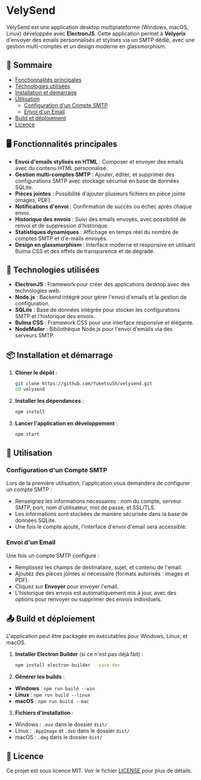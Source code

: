 # VelySend

VelySend est une application desktop multiplateforme (Windows, macOS, Linux) développée avec **ElectronJS**. Cette application permet à **Velyorix** d'envoyer des emails personnalisés et stylisés via un SMTP dédié, avec une gestion multi-comptes et un design moderne en glassmorphism.

## 📑 Sommaire

- [Fonctionnalités principales](#fonctionnalités-principales)
- [Technologies utilisées](#technologies-utilisées)
- [Installation et démarrage](#installation-et-démarrage)
- [Utilisation](#utilisation)
    - [Configuration d'un Compte SMTP](#configuration-dun-compte-smtp)
    - [Envoi d'un Email](#envoi-dun-email)
- [Build et déploiement](#build-et-déploiement)
- [Licence](#licence)

## 🖥️ Fonctionnalités principales

- **Envoi d'emails stylisés en HTML** : Composer et envoyer des emails avec du contenu HTML personnalisé.
- **Gestion multi-comptes SMTP** : Ajouter, éditer, et supprimer des configurations SMTP avec stockage sécurisé en base de données SQLite.
- **Pièces jointes** : Possibilité d'ajouter plusieurs fichiers en pièce jointe (images, PDF).
- **Notifications d'envoi** : Confirmation de succès ou échec après chaque envoi.
- **Historique des envois** : Suivi des emails envoyés, avec possibilité de renvoi et de suppression d'historique.
- **Statistiques dynamiques** : Affichage en temps réel du nombre de comptes SMTP et d'e-mails envoyés.
- **Design en glassmorphism** : Interface moderne et responsive en utilisant Bulma CSS et des effets de transparence et de dégradé.

## 🚀 Technologies utilisées

- **ElectronJS** : Framework pour créer des applications desktop avec des technologies web.
- **Node.js** : Backend intégré pour gérer l'envoi d'emails et la gestion de configuration.
- **SQLite** : Base de données intégrée pour stocker les configurations SMTP et l'historique des envois.
- **Bulma CSS** : Framework CSS pour une interface responsive et élégante.
- **NodeMailer** : Bibliothèque Node.js pour l'envoi d'emails via des serveurs SMTP.

## 📦 Installation et démarrage

1. **Cloner le dépôt** :

   ```bash
   git clone https://github.com/YuketsuSh/velysend.git
   cd velysend
   ```

2. **Installer les dépendances** :

   ```bash
   npm install
   ```

3. **Lancer l'application en développement** :

   ```bash
   npm start
   ```

## 📖 Utilisation

### Configuration d'un Compte SMTP

Lors de la première utilisation, l'application vous demandera de configurer un compte SMTP :
- Renseignez les informations nécessaires : nom du compte, serveur SMTP, port, nom d'utilisateur, mot de passe, et SSL/TLS.
- Les informations sont stockées de manière sécurisée dans la base de données SQLite.
- Une fois le compte ajouté, l'interface d'envoi d'email sera accessible.

### Envoi d'un Email

Une fois un compte SMTP configuré :
- Remplissez les champs de destinataire, sujet, et contenu de l'email.
- Ajoutez des pièces jointes si nécessaire (formats autorisés : images et PDF).
- Cliquez sur **Envoyer** pour envoyer l'email.
- L'historique des envois est automatiquement mis à jour, avec des options pour renvoyer ou supprimer des envois individuels.

## 📤 Build et déploiement

L'application peut être packagée en exécutables pour Windows, Linux, et macOS.

1. **Installer Electron Builder** (si ce n'est pas déjà fait) :

   ```bash
   npm install electron-builder --save-dev
   ```

2. **Générer les builds** :

- **Windows** : `npm run build --win`
- **Linux** : `npm run build --linux`
- **macOS** : `npm run build --mac`

3. **Fichiers d'installation** :
- Windows : `.exe` dans le dossier `dist/`
- Linux : `.AppImage` et `.deb` dans le dossier `dist/`
- macOS : `.dmg` dans le dossier `dist/`

## 📝 Licence

Ce projet est sous licence MIT. Voir le fichier [LICENSE](LICENSE) pour plus de détails.
